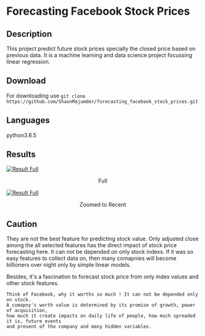 # Forecasting Facebook Stock Prices
## Description
This project predict future stock prices specially the closed price based on previous data.
It is a machine learning and data science project focussing linear regression.
## Download 
For downloading use 
       `git clone https://github.com/ShaonMajumder/forecasting_facebook_stock_prices.git`
## Languages
python3.6.5
## Results

[![Result Full](https://raw.githubusercontent.com/ShaonMajumder/forecasting_facebook_stock_prices/master/pics/result.png)](https://twitter.com/Shaon_Mazoomder)
<p align="center"> Full </p>

[![Result Full](https://raw.githubusercontent.com/ShaonMajumder/forecasting_facebook_stock_prices/master/pics/result2.png)](https://twitter.com/Shaon_Mazoomder)
<p align="center"> Zoomed to Recent </p>

## Caution
They are not the best feature for predicting stock value.
Only adjusted close among the all selected features has the direct impact of stock price forecasting here.
It can not be depended on only stock indexs. If it was so easy features to collect data on, then many comapnies will become billioners over night only by simple linear models.

Besides, it's a fascination to forecast stock price from only index values and other stock features.

	Think of Facebook, why it worths so much ! It can not be depended only on stock.
	A comapny's worth value is determined by its promise of growth, power of acquisition,
	how much it create impacts on daily life of people, how much spreaded it is, future events
	and present of the company and many hidden variables.

